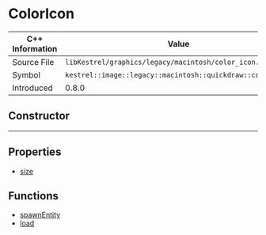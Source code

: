 
# ColorIcon

| C++ Information | Value |
| --- | --- |
| Source File | `libKestrel/graphics/legacy/macintosh/color_icon.hpp` |
| Symbol | `kestrel::image::legacy::macintosh::quickdraw::color_icon` |
| Introduced | 0.8.0 |

## Constructor

---

## Properties

 - [size](size.md)

## Functions

 - [spawnEntity](spawnEntity.md)
 - [load](load.md)

